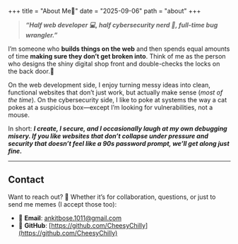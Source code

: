 +++
title = "About Me🫡"
date = "2025-09-06"
path = "about"
+++

<!-- ## **About Me🫡** -->

>***“Half web developer 💻, half cybersecurity nerd 🔐, full-time bug wrangler.”***

I’m someone who **builds things on the web** and then spends equal amounts of time **making sure they don’t get broken into**. Think of me as the person who designs the shiny digital shop front and double-checks the locks on the back door.👀

On the web development side, I enjoy turning messy ideas into clean, functional websites that don’t just work, but actually make sense (*most of the time*). On the cybersecurity side, I like to poke at systems the way a cat pokes at a suspicious box—except I’m looking for vulnerabilities, not a mouse.

In short: ***I create, I secure, and I occasionally laugh at my own debugging misery. If you like websites that don’t collapse under pressure and security that doesn’t feel like a 90s password prompt, we’ll get along just fine.***

---

## **Contact**
Want to reach out? 🚀 Whether it’s for collaboration, questions, or just to send me memes (I accept those too):
- 📧 **Email**: ankitbose.1011@gmail.com
- 🤖 **GitHub**: [https://github.com/CheesyChilly](https://github.com/CheesyChilly)